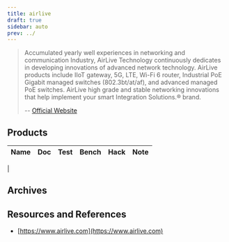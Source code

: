 ```yaml
---
title: airlive
draft: true
sidebar: auto
prev: ../
---
```


> Accumulated yearly well experiences in networking and communication
> Industry, AirLive Technology continuously dedicates in developing
> innovations of advanced network technology. AirLive products include
> IIoT gateway, 5G, LTE, Wi-Fi 6 router, Industrial PoE Gigabit
> managed switches (802.3bt/at/af), and advanced managed PoE
> switches. AirLive high grade and stable networking innovations that
> help implement your smart Integration Solutions.® brand.
>
> -- [Official Website](https://www.airlive.com/about.php)

## Products

| Name                      | Doc | Test | Bench | Hack | Note |
|---------------------------|-----|------|-------|------|------|
| 

## Archives

## Resources and References

 * [https://www.airlive.com](https://www.airlive.com)
